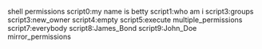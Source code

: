 shell permissions
script0:my name is betty
script1:who am i
script3:groups
script3:new_owner
script4:empty
script5:execute
multiple_permissions
script7:everybody
script8:James_Bond
script9:John_Doe
mirror_permissions
